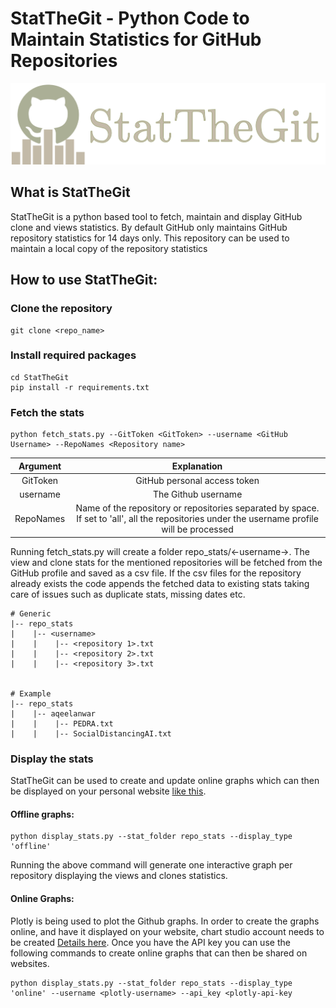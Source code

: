 # StatTheGit - Python Code to Maintain Statistics for GitHub Repositories
![StatTheGit](images/statthegit.png)

## What is StatTheGit
StatTheGit is a python based tool to fetch, maintain and display GitHub clone and views statistics. By default GitHub only maintains GitHub repository statistics
for 14 days only. This repository can be used to maintain a local copy of the repository statistics

## How to use StatTheGit:

### Clone the repository
```
git clone <repo_name>
```

### Install required packages
```
cd StatTheGit
pip install -r requirements.txt
```

### Fetch the stats
```
python fetch_stats.py --GitToken <GitToken> --username <GitHub Username> --RepoNames <Repository name>
```

|  Argument 	|                                                                  Explanation                                                                 	|
|:---------:	|:--------------------------------------------------------------------------------------------------------------------------------------------:	|
|  GitToken 	|                                                         GitHub personal access token                                                         	|
|  username 	|                                                              The Github username                                                             	|
| RepoNames 	| Name of the repository or repositories separated by space. If set to 'all', all the repositories under the username profile will be processed 	|

Running fetch_stats.py will create a folder repo_stats/<-username->. The view and clone stats for the mentioned repositories will be fetched from the GitHub profile and saved as a csv file. If the csv files for the repository already exists the code appends the fetched data to existing stats taking care of issues such as duplicate stats, missing dates etc.

```
# Generic
|-- repo_stats
|    |-- <username>
|    |    |-- <repository 1>.txt
|    |    |-- <repository 2>.txt
|    |    |-- <repository 3>.txt


# Example
|-- repo_stats
|    |-- aqeelanwar
|    |    |-- PEDRA.txt
|    |    |-- SocialDistancingAI.txt
```

### Display the stats
StatTheGit can be used to create and update online graphs which can then be displayed on your personal website [like this](http://www.aqeel-anwar.com/#GitHubStat).

#### Offline graphs:

```
python display_stats.py --stat_folder repo_stats --display_type 'offline'
```

Running the above command will generate one interactive graph per repository displaying the views and clones statistics.

#### Online Graphs:
Plotly is being used to plot the Github graphs. In order to create the graphs online, and have it displayed on your website, chart studio account needs to be created [Details here](article_link). Once you have the API key you can use the following commands to create online graphs that can then be shared on websites.
```
python display_stats.py --stat_folder repo_stats --display_type 'online' --username <plotly-username> --api_key <plotly-api-key
```